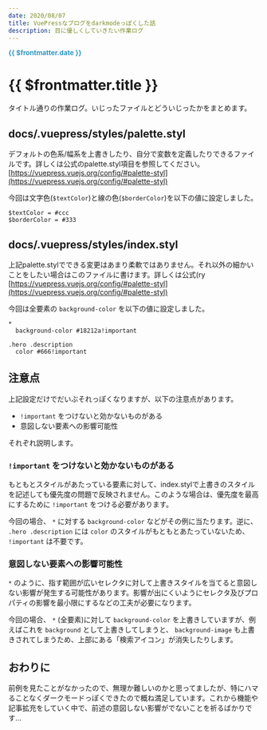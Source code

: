 ```yaml
---
date: 2020/08/07
title: VuePressなブログをdarkmodeっぽくした話
description: 目に優しくしていきたい作業ログ
---
```

<span style="font-size: 10pt; font-weight: bold; color: #3297bf">{{ $frontmatter.date }}</span>

# {{ $frontmatter.title }}

タイトル通りの作業ログ。いじったファイルとどういじったかをまとめます。

## docs/.vuepress/styles/palette.styl
デフォルトの色系/幅系を上書きしたり、自分で変数を定義したりできるファイルです。詳しくは公式のpalette.styl項目を参照してください。 [https://vuepress.vuejs.org/config/#palette-styl](https://vuepress.vuejs.org/config/#palette-styl)

今回は文字色(`$textColor`)と線の色(`$borderColor`)を以下の値に設定しました。

```stylus
$textColor = #ccc
$borderColor = #333
```

## docs/.vuepress/styles/index.styl
上記palette.stylでできる変更はあまり柔軟ではありません。それ以外の細かいことをしたい場合はこのファイルに書けます。詳しくは公式(ry [https://vuepress.vuejs.org/config/#palette-styl](https://vuepress.vuejs.org/config/#palette-styl)

今回は全要素の `background-color` を以下の値に設定しました。

```stylus
*
  background-color #18212a!important

.hero .description
  color #666!important
```

## 注意点
上記設定だけでだいぶそれっぽくなりますが、以下の注意点があります。

* `!important` をつけないと効かないものがある
* 意図しない要素への影響可能性

それぞれ説明します。

### `!important` をつけないと効かないものがある
もともとスタイルがあたっている要素に対して、index.stylで上書きのスタイルを記述しても優先度の問題で反映されません。このような場合は、優先度を最高にするために `!important` をつける必要があります。

今回の場合、 `*` に対する `background-color` などがその例に当たります。逆に、 `.hero .description` には `color` のスタイルがもともとあたっていないため、 `!important` は不要です。

### 意図しない要素への影響可能性
`*` のように、指す範囲が広いセレクタに対して上書きスタイルを当てると意図しない影響が発生する可能性があります。影響が出にくいようにセレクタ及びプロパティの影響を最小限にするなどの工夫が必要になります。

今回の場合、 `*` (全要素)に対して `background-color` を上書きしていますが、例えばこれを `background` として上書きしてしまうと、 `background-image` も上書きされてしまうため、上部にある「検索アイコン」が消失したりします。


## おわりに
前例を見たことがなかったので、無理か難しいのかと思ってましたが、特にハマることなくダークモードっぽくできたので概ね満足しています。これから機能や記事拡充をしていく中で、前述の意図しない影響がでないことを祈るばかりです...
